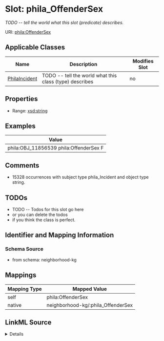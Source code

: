 

# Slot: phila_OffenderSex


_TODO -- tell the world what this slot (predicate) describes._





URI: [phila:OffenderSex](https://metadata.phila.gov/OffenderSex)



<!-- no inheritance hierarchy -->





## Applicable Classes

| Name | Description | Modifies Slot |
| --- | --- | --- |
| [PhilaIncident](../classes/PhilaIncident.md) | TODO -- tell the world what this class (type) describes |  no  |







## Properties

* Range: [xsd:string](http://www.w3.org/2001/XMLSchema#string)






## Examples

| Value |
| --- |
| phila:OBJ_11856539 phila:OffenderSex F |

## Comments

* 15328 occurrences with subject type phila_Incident and object type string.

## TODOs

* TODO -- Todos for this slot go here
* or you can delete the todos
* if you think the class is perfect.

## Identifier and Mapping Information







### Schema Source


* from schema: neighborhood-kg




## Mappings

| Mapping Type | Mapped Value |
| ---  | ---  |
| self | phila:OffenderSex |
| native | neighborhood-kg/:phila_OffenderSex |




## LinkML Source

<details>
```yaml
name: phila_OffenderSex
description: TODO -- tell the world what this slot (predicate) describes.
todos:
- TODO -- Todos for this slot go here
- or you can delete the todos
- if you think the class is perfect.
comments:
- 15328 occurrences with subject type phila_Incident and object type string.
examples:
- value: phila:OBJ_11856539 phila:OffenderSex F
from_schema: neighborhood-kg
rank: 1000
slot_uri: phila:OffenderSex
alias: phila_OffenderSex
domain_of:
- phila_Incident
range: string

```
</details>